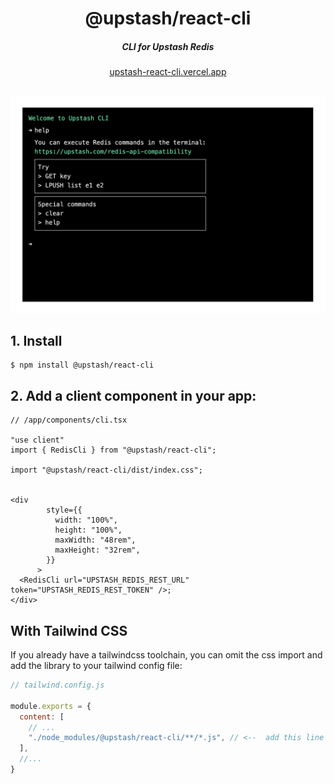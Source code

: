 <div align="center">
    <h1 align="center">@upstash/react-cli</h1>
    <h5>CLI for Upstash Redis</h5>
</div>

<div align="center">
  <a href="https://upstash-react-cli.vercel.app/">upstash-react-cli.vercel.app</a>
</div>
<br/>


![Upstash Redis CLI](img/cli.png)


## 1. Install

```sh-session
$ npm install @upstash/react-cli
```

## 2. Add a client component in your app:

```tsx
// /app/components/cli.tsx

"use client"
import { RedisCli } from "@upstash/react-cli";

import "@upstash/react-cli/dist/index.css";


<div
        style={{
          width: "100%",
          height: "100%",
          maxWidth: "48rem",
          maxHeight: "32rem",
        }}
      >
  <RedisCli url="UPSTASH_REDIS_REST_URL" token="UPSTASH_REDIS_REST_TOKEN" />;
</div>

```

## With Tailwind CSS

If you already have a tailwindcss toolchain, you can omit the css import and add the library to your tailwind config file:

```js
// tailwind.config.js

module.exports = {
  content: [
    // ...
    "./node_modules/@upstash/react-cli/**/*.js", // <--  add this line
  ],
  //...
}

```